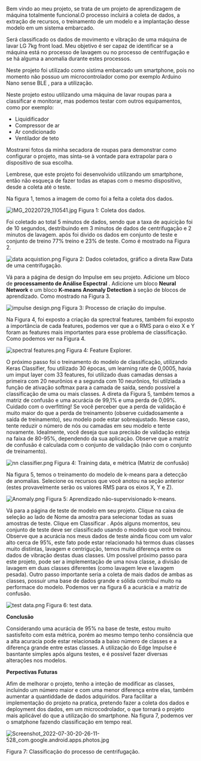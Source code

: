 Bem vindo ao meu projeto, se trata de um projeto de aprendizagem de máquina totalmente funcional.O processo incluirá a coleta de dados, a extração de recursos, o treinamento de um modelo e a implantação desse modelo em um sistema embarcado.

Será classificado os dados de movimento e vibração de uma máquina de lavar LG 7kg front load. Meu objetivo é ser capaz de identificar se a máquina está no processo de lavagem ou no processo de centrifugação e se há alguma a anomalia durante estes processos.

Neste projeto foi utilizado como sistima embarcado um smartphone, pois no momento não possuo um microcontrolador como por exemplo Arduino Nano sense BLE , para a utilização.

Neste projeto estou utilizando uma máquina de lavar roupas para a classificar e monitorar, mas podemos testar com outros equipamentos, como por exemplo:
  * Liquidificador 
  * Compressor de ar 
  * Ar condicionado
  * Ventilador de teto 

Mostrarei fotos da minha secadora de roupas para demonstrar como configurar o projeto, mas sinta-se à vontade para extrapolar para o dispositivo de sua escolha.

Lembrese, que este projeto foi desenvolvido utilizando um smartphone, então não esqueça de fazer todas as etapas com o mesmo dispositivo, desde a coleta até o teste.

Na figura 1, temos a imagem de como foi a feita a coleta dos dados.

![IMG_20220729_110541.jpg](https://usercdn.edgeimpulse.com/project126309/6db1cad3ef0c70cc1614128209f6dfd40bd88766785659d5d4f8982f9c6ae9a6)
Figura 1: Coleta dos dados.

Foi coletado ao total 5 minutos de dados, sendo que a taxa de aquicição foi de 10 segundos, destribuindo em 3 minutos de dados de centrifugação e 2 minutos de lavagem. após foi divido os dados em conjunto de teste e conjunto de treino 77% treino e 23% de teste. Como é mostrado na Figura 2.

![data acquistion.png](https://usercdn.edgeimpulse.com/project126309/c39142164838401e21d3e8b8b70b3ad843da6722207168cb4422aa59d864265a)
Figura 2: Dados coletados, gráfico a direta Raw Data de uma centrifugação.

Vá para a página de design do Impulse em seu projeto. Adicione um bloco de **processamento de Análise Espectral** . Adicione um bloco **Neural Network** e um bloco **K-means Anomaly Detection** à seção de blocos de aprendizado. Como mostrado na Figura 3.

![impulse design.png](https://usercdn.edgeimpulse.com/project126309/e678e2e589926d754391f67b975247f2d552deedb5c000fff19f7f3f00f5c30d)
Figura 3: Processo de criação do impulse.

Na Figura 4, foi exposto a criação da sprectral features, também foi exposto a importância de cada features, podemos ver que a o RMS para o eixo X e Y foram as features mais importantes para esse problema de classificação. Como podemos ver na Figura 4.

![spectral features.png](https://usercdn.edgeimpulse.com/project126309/6365570022d59ad2911fc51614cc274b7fde95515e97459396e2d68a9dc956c5)
Figura 4: Feature Explorer.

O próximo passo foi o treinamento do modelo de classificação, utilizando Keras Classifier, fou utilizado 30 épocas, um learning rate de 0,0005, havia um imput layer com 33 features, foi utilizado duas camadas densas a primeira com 20 neurônios e a segunda com 10 neurônios, foi utilziada a função de ativação softmax para a camada de saída, sendo possível a classificação de uma ou mais classes. A direta da Figura 5, também temos a matriz de confusão e uma acurácia de 99,1% e uma perda de 0,09%.
Cuidado com o overfitting! Se você perceber que a perda de validação é muito maior do que a perda de treinamento (observe cuidadosamente a saída de treinamento), seu modelo pode estar sobreajustado. Nesse caso, tente reduzir o número de nós ou camadas em seu modelo e tente novamente.
Idealmente, você deseja que sua precisão de validação esteja na faixa de 80-95%, dependendo da sua aplicação. Observe que a matriz de confusão é calculada com o conjunto de validação (não com o conjunto de treinamento).

![nn classifier.png](https://usercdn.edgeimpulse.com/project126309/ef1f63702d4109f99fa79dc5333604063a3caecdc80d9a99ae7d80a9bd46db72)
Figura 4: Training data, e métrica (Matriz de confusão)

Na figura 5, temos o treinamento do modelo de k-means para a detecção de anomalias. Selecione os recursos que você anotou na seção anterior (estes provavelmente serão os valores RMS para os eixos X, Y e Z).

![Anomaly.png](https://usercdn.edgeimpulse.com/project126309/20f12dfad3108f52c8db244ac6f8d16734f590a7caaed2dbd529b74de3d6d3bc)
Figura 5: Aprendizado não-supervisionado k-means.

Vá para a página de teste de modelo em seu projeto. Clique na caixa de seleção ao lado de Nome da amostra para selecionar todas as suas amostras de teste. Clique em Classificar . Após alguns momentos, seu conjunto de teste deve ser classificado usando o modelo que você treinou.
Observe que a acurácia nos meus dados de teste ainda ficou com um valor alto cerca de 95%, este fato pode estar relacionado há termos duas classes muito distintas, lavagem e centrigução, temos muita diferença entre os dados de vibração destas duas classes. Um possível próximo passo para este projeto, pode ser a implementação de uma nova classe, a divisão de lavagem em duas classes diferentes (como lavagem leve e lavagem pesada).
Outro passo importante seria a coleta de mais dados de ambas as classes, possuir uma base de dados grande e sólida contribuí muito na performace do modelo. 
Podemos ver na figura 6 a acurácia e a matriz de confusão.

![test data.png](https://usercdn.edgeimpulse.com/project126309/8c94daee1b4dfc52b7f1ec060762f5df44e7c1f2858b30186f05410d3a2f3caa)
Figura 6: test data.

**Conclusão**

Considerando uma acurácia de 95% na base de teste, estou muito sastisfeito com esta métrica, porém ao mesmo tempo tenho consiência que a alta acuracia pode estar relacionada a baixo número de classes e a diferença grande entre estas classes. A utilização do Edge Impulse é basntante simples após alguns testes, e é possível fazer diversas alterações nos modelos.

**Perpectivas Futuras**

Afim de melhorar o projeto, tenho a inteção de modificar as classes, incluindo um número maior e com uma menor diferença entre elas, também aumentar a quantiddade de dados adquiridos. Para facilitar a implementação do projeto na pratica, pretendo fazer a coleta dos dados e deployment dos dados, em um microcodrolador, o que tornará o projeto mais aplicável do que a utilização do smartphone.
Na figura 7, podemos ver o smatphone fazendo classificação em tempo real.

![Screenshot_2022-07-30-20-26-11-528_com.google.android.apps.photos.jpg](https://usercdn.edgeimpulse.com/project126309/147223ca5101a5a77d2fb9e4c713756b286d35d26eadc7109200cbd027642510)

Figura 7: Classificação do processo de centrifugação.
